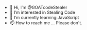 - 👋 Hi, I’m @GOATcodeStealer
- 👀 I’m interested in Stealing Code
- 🌱 I’m currently learning JavaScript
- 📫 How to reach me ... Please don't.

<!---
GOATcodeStealer/GOATcodeStealer is a ✨ special ✨ repository because its `README.md` (this file) appears on your GitHub profile.
You can click the Preview link to take a look at your changes.
--->
